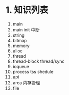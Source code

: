 # 1. 知识列表
1. main
2. main init 中断
3. string
4. bitmap
5. memory
6. alloc
7. thread
8. thread-block thread/sync
9. ioqueue
10. process tss shedule
11. api
12. area 内存管理
13. file 
